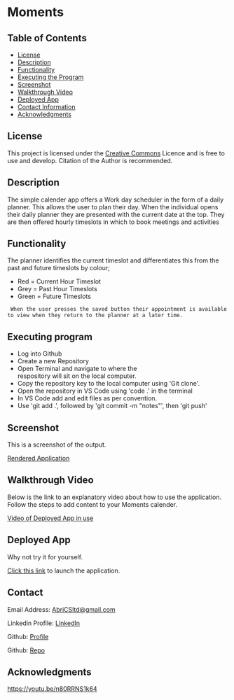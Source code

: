 # Moments

## Table of Contents
- [License](#license)
- [Description](#description)
- [Functionality](#functionality)
- [Executing the Program](#executing-program)
- [Screenshot](#screenshot)
- [Walkthrough Video](#walkthrough-video)
- [Deployed App](#deployed-app)
- [Contact Information](#contact)
- [Acknowledgments](#acknowledgments)

## License
This project is licensed under the [Creative Commons](https://creativecommons.org/licenses/by/2.0/uk/) Licence and is free to use and develop. Citation of the Author is recommended.

## Description
The simple calender app offers a Work day scheduler in the form of a daily planner.
This allows the user to plan their day.
When the individual opens their daily planner they are presented with the current date at the top. 
They are then offered hourly timeslots in which to book meetings and activities

## Functionality
The planner identifies the current timeslot and differentiates this from the past and 
future timeslots by colour;

- Red   = Current Hour Timeslot
- Grey  = Past Hour Timeslots
- Green = Future Timeslots

```
 When the user presses the saved button their appointment is available to view when they return to the planner at a later time.

 ```
## Executing program
- Log into Github
- Create a new Repository  
- Open Terminal and navigate to where the  
  respository will sit on the local computer.
- Copy the repository key to the local computer 
  using 'Git clone'.
- Open the repository in VS Code using 'code .' in 
  the terminal
- In VS Code add and edit files as per convention.
- Use 'git add .',  followed by 'git commit -m 
  "notes"', then 'git push'

## Screenshot
This is a screenshot of the output.

[Rendered Application](./assets/images/Calender.png)

## Walkthrough Video
Below is the link to an explanatory video about how to use the application. Follow the steps to add content to your Moments calender.

[Video of Deployed App in use](https://drive.google.com/file/d/1ezlhfpw1uNfhB8slteBvuH9tzFr-HM1o/view?usp=sharing)


## Deployed App
Why not try it for yourself.

[Click this link](https://abrics.github.io/Moments/)
to launch the application.

## Contact
Email Address: AbriCSltd@gmail.com

Linkedin Profile: [LinkedIn](https://www.linkedin.com/in/iteration50/)

Github: [Profile](https://github.com/Abrics)

Github: [Repo](https://github.com/AbriCS/Moments)

## Acknowledgments
<!--video on how to install Moments-->
https://youtu.be/n80RRNS1k64
